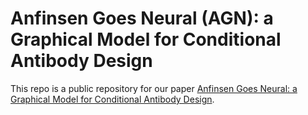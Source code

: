 # Anfinsen Goes Neural (AGN): a Graphical Model for Conditional Antibody Design

This repo is a public repository for our paper [Anfinsen Goes Neural: a Graphical Model for Conditional Antibody Design](). 